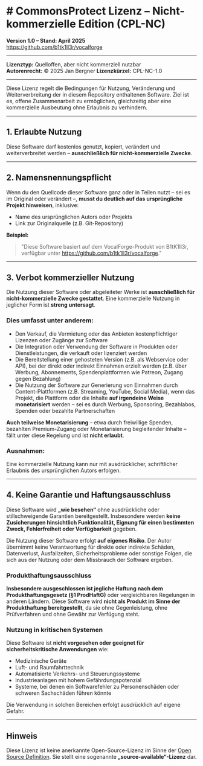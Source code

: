 # # CommonsProtect Lizenz – Nicht-kommerzielle Edition (CPL-NC)

**Version 1.0 – Stand: April 2025**  
https://github.com/b1tk1ll3r/vocalforge

---

**Lizenztyp:** Quelloffen, aber nicht kommerziell nutzbar  
**Autorenrecht:** © 2025 Jan Bergner
**Lizenzkürzel:** CPL-NC-1.0

---

Diese Lizenz regelt die Bedingungen für Nutzung, Veränderung und Weiterverbreitung der in diesem Repository enthaltenen Software. Ziel ist es, offene Zusammenarbeit zu ermöglichen, gleichzeitig aber eine kommerzielle Ausbeutung ohne Erlaubnis zu verhindern.

---

## 1. Erlaubte Nutzung

Diese Software darf kostenlos genutzt, kopiert, verändert und weiterverbreitet werden – **ausschließlich für nicht-kommerzielle Zwecke**.

---

## 2. Namensnennungspflicht

Wenn du den Quellcode dieser Software ganz oder in Teilen nutzt – sei es im Original oder verändert –, **musst du deutlich auf das ursprüngliche Projekt hinweisen**, inklusive:

- Name des ursprünglichen Autors oder Projekts
- Link zur Originalquelle (z.B. Git-Repository)

**Beispiel:**

> "Diese Software basiert auf dem VocalForge-Produkt von B1tK1ll3r, verfügbar unter https://github.com/b1tk1ll3r/vocalforge."

---

## 3. Verbot kommerzieller Nutzung

Die Nutzung dieser Software oder abgeleiteter Werke ist **ausschließlich für nicht-kommerzielle Zwecke gestattet**. Eine kommerzielle Nutzung in jeglicher Form ist **streng untersagt**.

### Dies umfasst unter anderem:

- Den Verkauf, die Vermietung oder das Anbieten kostenpflichtiger Lizenzen oder Zugänge zur Software
- Die Integration oder Verwendung der Software in Produkten oder Dienstleistungen, die verkauft oder lizenziert werden
- Die Bereitstellung einer gehosteten Version (z.B. als Webservice oder API), bei der direkt oder indirekt Einnahmen erzielt werden (z.B. über Werbung, Abonnements, Spendenplattformen wie Patreon, Zugang gegen Bezahlung)
- Die Nutzung der Software zur Generierung von Einnahmen durch Content-Plattformen (z.B. Streaming, YouTube, Social Media), wenn das Projekt, die Plattform oder die Inhalte **auf irgendeine Weise monetarisiert** werden – sei es durch Werbung, Sponsoring, Bezahlabos, Spenden oder bezahlte Partnerschaften

**Auch teilweise Monetarisierung** – etwa durch freiwillige Spenden, bezahlten Premium-Zugang oder Monetarisierung begleitender Inhalte – fällt unter diese Regelung und ist **nicht erlaubt**.

### Ausnahmen:

Eine kommerzielle Nutzung kann nur mit ausdrücklicher, schriftlicher Erlaubnis des ursprünglichen Autors erfolgen.

---

## 4. Keine Garantie und Haftungsausschluss

Diese Software wird **„wie besehen“** ohne ausdrückliche oder stillschweigende Garantien bereitgestellt. Insbesondere werden **keine Zusicherungen hinsichtlich Funktionalität, Eignung für einen bestimmten Zweck, Fehlerfreiheit oder Verfügbarkeit** gegeben.

Die Nutzung dieser Software erfolgt **auf eigenes Risiko**. Der Autor übernimmt keine Verantwortung für direkte oder indirekte Schäden, Datenverlust, Ausfallzeiten, Sicherheitsprobleme oder sonstige Folgen, die sich aus der Nutzung oder dem Missbrauch der Software ergeben.

### Produkthaftungsausschluss

**Insbesondere ausgeschlossen ist jegliche Haftung nach dem Produkthaftungsgesetz (§1 ProdHaftG)** oder vergleichbaren Regelungen in anderen Ländern. Diese Software wird **nicht als Produkt im Sinne der Produkthaftung bereitgestellt**, da sie ohne Gegenleistung, ohne Prüfverfahren und ohne Gewähr zur Verfügung steht.

### Nutzung in kritischen Systemen

Diese Software ist **nicht vorgesehen oder geeignet für sicherheitskritische Anwendungen** wie:

- Medizinische Geräte  
- Luft- und Raumfahrttechnik  
- Automatisierte Verkehrs- und Steuerungssysteme  
- Industrieanlagen mit hohem Gefährdungspotenzial  
- Systeme, bei denen ein Softwarefehler zu Personenschäden oder schweren Sachschäden führen könnte

Die Verwendung in solchen Bereichen erfolgt ausdrücklich auf eigene Gefahr.

---

## Hinweis

Diese Lizenz ist keine anerkannte Open-Source-Lizenz im Sinne der [Open Source Definition](https://opensource.org/osd). Sie stellt eine sogenannte **„source-available“-Lizenz** dar.
